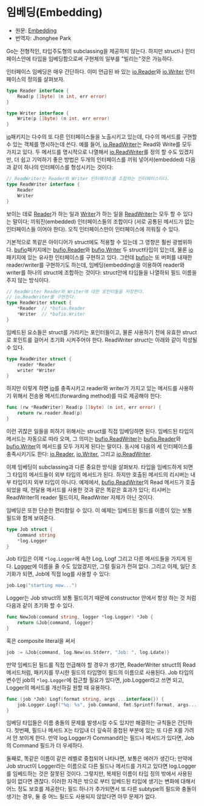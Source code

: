 # 임베딩(Embedding)

* 원문: [Embedding](https://golang.org/doc/effective_go.html#embedding)
* 번역자: Jhonghee Park


Go는 전형적인, 타입주도형의 subclassing을 제공하지 않는다. 하지만 struct나 인터페이스안에 타입을 임베딩함으로써 구현체의 일부를 "빌리는"것은 가능하다.


인터페이스 임베딩은 매우 간단하다. 이미 언급된 바 있는 [io.Reader](https://godoc.org/io#Reader)와 [io.Writer](https://godoc.org/io#Writer) 인터페이스의 정의를 살펴보자.

```go
type Reader interface {
    Read(p []byte) (n int, err error)
}

type Writer interface {
    Write(p []byte) (n int, err error)
}
```


[io](https://godoc.org/io)패키지는 다수의 또 다른 인터페이스들을 노출시키고 있는데, 다수의 메서드를 구현할 수 있는 객체를 명시하는데 쓴다. 예를 들어, [io.ReadWriter](https://godoc.org/io#ReadWriter)는 Read와 Write를 모두 가지고 있다. 두 메서드를 명시적으로 나열해서 [io.ReadWriter](https://godoc.org/io#ReadWriter)를 정의 할 수도 있겠지만, 더 쉽고 기억하기 좋은 방법은 두개의 인터페이스를 끼워 넣어서(embedded) 다음과 같이 하나의 인터페이스를 형성시키는 것이다:

```go
// ReadWriter는 Reader와 Writer 인터페이스를 조합하는 인터페이스이다.
type ReadWriter interface {
    Reader
    Writer
}
```


보이는 데로 [Reader](https://godoc.org/io#Reader)가 하는 일과 [Writer](https://godoc.org/io#Writer)가 하는 일을 [ReadWriter](https://godoc.org/io#ReadWriter)는 모두 할 수 있다는 말이다; 끼워진(embedded) 인터페이스들의 조합이다 (서로 공통된 메서드가 없는 인터페이스들 이어야 한다). 오직 인터페이스만이 인터페이스에 끼워질 수 있다.


기본적으로 똑같은 아이디어가 struct에도 적용할 수 있는데 그 영향은 훨씬 광범위하다. [bufio](https://godoc.org/bufio)패키지에는 [bufio.Reader](https://godoc.org/bufio#Reader)와 [bufio.Writer](https://godoc.org/bufio#Writer) 두 struct타입이 있는데, 물론 [io](https://godoc.org/io)패키지에 있는 유사한 인터페이스를 구현하고 있다. 그런데 [bufio](https://godoc.org/bufio)는 또 버퍼를 내재한 reader/writer를 구현하기도 하는데, 임베딩(embedding)을 이용하여 reader와 writer를 하나의 struct에 조합하는 것이다: struct안에 타입들을 나열하되 필드 이름을 주지 않는 방식이다.

```go
// ReadWriter Reader와 Writer에 대한 포인터들을 저장한다.
// io.ReadWriter를 구현한다.
type ReadWriter struct {
    *Reader  // *bufio.Reader
    *Writer  // *bufio.Writer
}
```


임베드된 요소들은 struct를 가리키는 포인터들이고, 물론 사용하기 전에 유효한 struct로 포인트를 걸어서 초기화 시켜주어야 한다. ReadWriter struct는 아래와 같이 작성될 수 있다.

```go
type ReadWriter struct {
    reader *Reader
    writer *Writer
}
```


하지만 이렇게 하면 [io](https://godoc.org/io)를 충족시키고 reader와 writer가 가지고 있는 메서드를 사용하기 위해서 전송용 메서드(forwarding method)를 따로 제공해야 한다:

```go
func (rw *ReadWriter) Read(p []byte) (n int, err error) {
    return rw.reader.Read(p)
}
```


이런 귀찮은 일들을 피하기 위해서는 struct를 직접 임베딩하면 된다. 임베드된 타입의 메서드는 자동으로 따라 오며, 그 의미는 [bufio.ReadWriter](https://godoc.org/bufio#ReadWriter)는 [bufio.Reader](https://godoc.org/bufio#Reader)와 [bufio.Writer](https://godoc.org/bufio#Writer)의 메서드를 모두 가지게 된다는 말이다. 동시에 다음의 세 인터페이스를 충족시키기도 한다: [io.Reader](https://godoc.org/io#Reader), [io.Writer](https://godoc.org/io#Writer), 그리고 [io.ReadWriter](https://godoc.org/io#ReadWriter).


이제 임베딩이 subclassing과 다른 중요한 방식을 살펴보자. 타입을 임베드하게 되면 그 타입의 메서드들이 외부 타입의 메서드가 된다. 하지만 호출된 메서드의 리시버는 내부 타입이지 외부 타입이 아니다. 예제에서, [bufio.ReadWriter](https://godoc.org/bufio.ReadWriter)의 Read 메서드가 호출되었을 때, 전달용 메서드를 사용한 것과 같은 똑같은 효과가 있다; 리시버는 ReadWriter의 reader 필드이지, ReadWriter 자체가 아닌 것이다.


임베딩은 또한 단순한 편리함일 수 있다. 이 예제는 임베드된 필드를 이름이 있는 보통 필드와 함께 보여준다.

```go
type Job struct {
    Command string
    *log.Logger
}
```


Job 타입은 이제 `*log.Logger`에 속한 Log, Logf 그리고 다른 메서드들을 가지게 된다. [Logger](https://godoc.org/log#Logger)에 이름을 줄 수도 있었겠지만, 그럴 필요가 전혀 없다. 그리고 이제, 일단 초기화가 되면, Job에 직접 log를 사용할 수 있다:

```go
job.Log("starting now...")
```


Logger는 Job struct의 보통 필드이기 때문에 constructor 안에서 항상 하는 것 처럼 다음과 같이 초기화 할 수 있다.

```go
func NewJob(command string, logger *log.Logger) *Job {
    return &Job{command, logger}
}
```


혹은 composite literal을 써서

```go
job := &Job{command, log.New(os.Stderr, "Job: ", log.Ldate)}
```


만약 임베드된 필드를 직접 언급해야 할 경우가 생기면, ReaderWriter struct의 Read 메서드처럼, 패키지를 무시한 필드의 타입명이 필드의 이름으로 사용된다. Job 타입의 변수인 job의 `*log.Logger`에 접근할 필요가 있다면, job.Logger라고 쓰면 되고, Logger의 메서드를 개선하길 원할 때 유용하다.

```go
func (job *Job) Logf(format string, args ...interface{}) {
    job.Logger.Logf("%q: %s", job.Command, fmt.Sprintf(format, args...))
}
```


임베딩 타입들은 이름 충돌의 문제를 발생시킬 수도 있지만 해결하는 규칙들은 간단하다. 첫번째, 필드나 메서드 X는 타입내 더 깊숙히 중첩된 부분에 있는 또 다른 X를 가려서 안 보이게 한다. 만약 log.Logger가 Command라는 필드나 메서드가 있다면, Job의 Command 필드가 더 우세하다.


둘째로, 똑같은 이름이 같은 레벨로 중첩되어 나타나면, 보통은 에러가 생긴다; 만약에 Job struct이 Logger라는 이름으로 다른 필드나 메서드를 가지고 있다면 log.Logger를 임베드하는 것은 잘못된 것이다. 그렇지만, 복제된 이름이 타입 정의 밖에서 사용된 일이 없다면 괜찮다. 이러한 자격은 밖으로 부터 임베드된 타입에 생기는 변화에 대해서 어느 정도 보호를 제공한다; 필드 하나가 추가되면서 또 다른 subtype의 필드와 충돌이 생기는 경우, 둘 중 어느 필드도 사용되지 않았다면 아무 문제가 없다.
